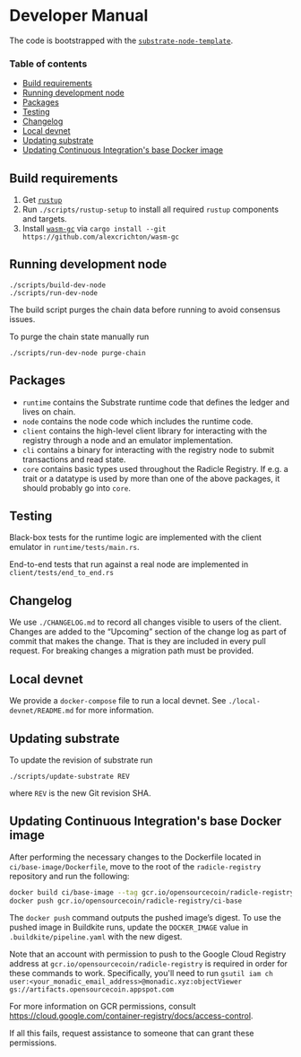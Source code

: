 Developer Manual
================

The code is bootstrapped with the [`substrate-node-template`][node-template].

[node-template]: https://github.com/substrate-developer-hub/substrate-node-template

### Table of contents

<!-- toc -->

- [Build requirements](#build-requirements)
- [Running development node](#running-development-node)
- [Packages](#packages)
- [Testing](#testing)
- [Changelog](#changelog)
- [Local devnet](#local-devnet)
- [Updating substrate](#updating-substrate)
- [Updating Continuous Integration's base Docker image](#updating-continuous-integrations-base-docker-image)

<!-- tocstop -->

Build requirements
------------------

1. Get [`rustup`][rustup-install]
2. Run `./scripts/rustup-setup` to install all required `rustup` components and
   targets.
3. Install [`wasm-gc`][wasm-gc] via `cargo install --git https://github.com/alexcrichton/wasm-gc`

[rustup-install]: https://github.com/rust-lang/rustup.rs#installation
[wasm-gc]: https://github.com/alexcrichton/wasm-gc


Running development node
------------------------

~~~
./scripts/build-dev-node
./scripts/run-dev-node
~~~

The build script purges the chain data before running to avoid consensus issues.

To purge the chain state manually run

~~~
./scripts/run-dev-node purge-chain
~~~


Packages
--------

* `runtime` contains the Substrate runtime code that defines the ledger and
  lives on chain.
* `node` contains the node code which includes the runtime code.
* `client` contains the high-level client library for interacting with the
  registry through a node and an emulator implementation.
* `cli` contains a binary for interacting with the registry node to submit
  transactions and read state.
* `core` contains basic types used throughout the Radicle Registry.
  If e.g. a trait or a datatype is used by more than one of the above packages,
  it should probably go into `core`.


Testing
-------

Black-box tests for the runtime logic are implemented with the client emulator
in `runtime/tests/main.rs`.

End-to-end tests that run against a real node are implemented in
`client/tests/end_to_end.rs`


Changelog
---------

We use `./CHANGELOG.md` to record all changes visible to users of the client.
Changes are added to the “Upcoming” section of the change log as part of commit
that makes the change. That is they are included in every pull request. For
breaking changes a migration path must be provided.


Local devnet
------------

We provide a `docker-compose` file to run a local devnet. See
`./local-devnet/README.md` for more information.


Updating substrate
------------------

To update the revision of substrate run
~~~
./scripts/update-substrate REV
~~~
where `REV` is the new Git revision SHA.


Updating Continuous Integration's base Docker image
---------------------------------------------------

After performing the necessary changes to the Dockerfile located in
`ci/base-image/Dockerfile`, move to the root of the `radicle-registry`
repository and run the following:

```bash
docker build ci/base-image --tag gcr.io/opensourcecoin/radicle-registry/ci-base
docker push gcr.io/opensourcecoin/radicle-registry/ci-base
```

The `docker push` command outputs the pushed image’s digest. To use the pushed
image in Buildkite runs, update the `DOCKER_IMAGE` value in
`.buildkite/pipeline.yaml` with the new digest.

Note that an account with permission to push to the Google Cloud Registry
address at `gcr.io/opensourcecoin/radicle-registry` is required in order for
these commands to work.
Specifically, you'll need to run
`gsutil iam ch user:<your_monadic_email_address>@monadic.xyz:objectViewer gs://artifacts.opensourcecoin.appspot.com`

For more information on GCR permissions, consult
https://cloud.google.com/container-registry/docs/access-control.

If all this fails, request assistance to someone that can grant these
permissions.
